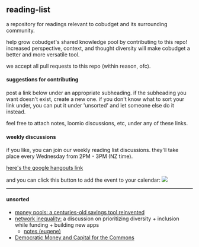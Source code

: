 ## reading-list

a repository for readings relevant to cobudget and its surrounding community. 

help grow cobudget's shared knowledge pool by contributing to this repo! increased perspective, context, and thought diversity will make cobudget a better and more versatile tool.

we accept all pull requests to this repo (within reason, ofc).

#### suggestions for contributing

post a link below under an appropriate subheading. if the subheading you want doesn't exist, create a new one. if you don't know what to sort your link under, you can put it under 'unsorted' and let someone else do it instead.

feel free to attach notes, loomio discussions, etc, under any of these links.

#### weekly discussions

if you like, you can join our weekly reading list discussions. they'll take place every Wednesday from 2PM - 3PM (NZ time).

[here's the google hangouts link](https://plus.google.com/hangouts/_/enspiral.com/cobudget-open?authuser=0&hceid=ZGVyZWtyYXpvQGdtYWlsLmNvbQ.4q3lrnb5isu2qfnct4mle6fkas)

and you can click this button to add the event to your calendar:
<a target="_blank" href="https://calendar.google.com/calendar/event?action=TEMPLATE&amp;tmeid=NHEzbHJuYjVpc3UycWZuY3Q0bWxlNmZrYXMgZXVnZW5lLmx5bmNoQGRldmFjYWRlbXkuY28ubno&amp;tmsrc=eugene.lynch%40devacademy.co.nz"><img border="0" src="https://www.google.com/calendar/images/ext/gc_button1_en-GB.gif"></a>

---

#### unsorted

- [money pools: a centuries-old savings tool reinvented](http://www.csmonitor.com/World/Making-a-difference/Change-Agent/2014/0221/Money-pools-a-centuries-old-savings-tool-reinvented)
- [network inequality:](https://medium.com/@anildash/network-inequality-3309fb1aac59#.nkg4wtkwj) a discussion on prioritizing diversity + inclusion while funding + building new apps
  - [notes (eugene)](https://gist.github.com/data-doge/75fc1c82a7034439604c)
- [Democratic Money and Capital for the Commons](http://commonsstrategies.org/democratic-money-and-capital-for-the-commons/?utm_content=bufferc9885&utm_medium=social&utm_source=facebook.com&utm_campaign=buffer)
